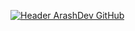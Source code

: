 [![Header ArashDev GitHub](https://pasteboard.co/1mq0b4Jre6LS.png 'Header ArashDev GitHub')](https://ArashDev.ir/)
